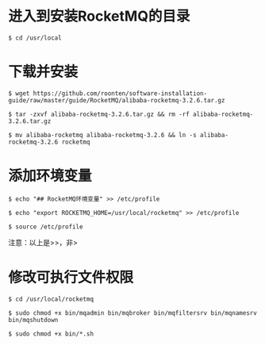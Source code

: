 
# 进入到安装RocketMQ的目录
    
    $ cd /usr/local

# 下载并安装

    $ wget https://github.com/roonten/software-installation-guide/raw/master/guide/RocketMQ/alibaba-rocketmq-3.2.6.tar.gz

    $ tar -zxvf alibaba-rocketmq-3.2.6.tar.gz && rm -rf alibaba-rocketmq-3.2.6.tar.gz

    $ mv alibaba-rocketmq alibaba-rocketmq-3.2.6 && ln -s alibaba-rocketmq-3.2.6 rocketmq

# 添加环境变量

    $ echo "## RocketMQ环境变量" >> /etc/profile
    
    $ echo "export ROCKETMQ_HOME=/usr/local/rocketmq" >> /etc/profile

    $ source /etc/profile

注意：以上是>>，非>

# 修改可执行文件权限

    $ cd /usr/local/rocketmq
    
    $ sudo chmod +x bin/mqadmin bin/mqbroker bin/mqfiltersrv bin/mqnamesrv bin/mqshutdown
    
    $ sudo chmod +x bin/*.sh

